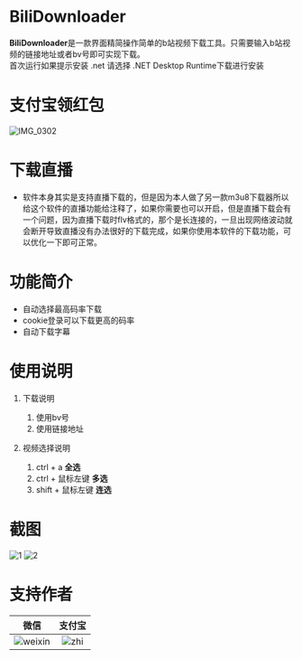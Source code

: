 # BiliDownloader
**BiliDownloader**是一款界面精简操作简单的b站视频下载工具。只需要输入b站视频的链接地址或者bv号即可实现下载。      
首次运行如果提示安装 .net 请选择 .NET Desktop Runtime下载进行安装

# 支付宝领红包
![IMG_0302](https://user-images.githubusercontent.com/39378318/192124889-5b1f5932-98aa-4896-9ec1-fbc962a7a72e.PNG)


# 下载直播
 - 软件本身其实是支持直播下载的，但是因为本人做了另一款m3u8下载器所以给这个软件的直播功能给注释了，如果你需要也可以开启，但是直播下载会有一个问题，因为直播下载时flv格式的，那个是长连接的，一旦出现网络波动就会断开导致直播没有办法很好的下载完成，如果你使用本软件的下载功能，可以优化一下即可正常。

# 功能简介
 - 自动选择最高码率下载
 - cookie登录可以下载更高的码率
 - 自动下载字幕

# 使用说明
 1. 下载说明
    1. 使用bv号
    2. 使用链接地址

 2. 视频选择说明
    1. ctrl + a **全选**
    2. ctrl + 鼠标左键 **多选**
    3. shift + 鼠标左键 **连选**


# 截图
![1](https://user-images.githubusercontent.com/39378318/190370716-7810086c-7e4c-4c22-a555-5d9593e9b068.png)
![2](https://user-images.githubusercontent.com/39378318/190370730-f8facf8c-61a2-41f1-84dd-b7ac6b4ade87.png)

# 支持作者
|微信|支付宝|
|:--:|:--:|
|![weixin](https://user-images.githubusercontent.com/39378318/190890312-ab314b1e-24e8-4237-aa24-2f49752b49ab.png)|![zhi](https://user-images.githubusercontent.com/39378318/190890316-d16156a1-88bb-487a-a7a4-664cf0a5e4da.png)|
